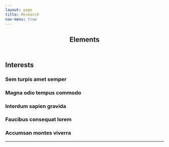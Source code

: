 ```yaml
---
layout: page
title: Research
nav-menu: true
---
```


<!-- Main -->
<div id="main" class="alt">

<!-- One -->
<section id="one">
	<div class="inner">
		<header class="major">
			<h1>Elements</h1>
		</header>

<!-- Content -->
<h2 id="content">Interests</h2>
<div class="row">
	<div class="6u 12u$(small)">
		<h3>Sem turpis amet semper</h3>
	</div>
	<div class="6u$ 12u$(small)">
		<h3>Magna odio tempus commodo</h3>
	</div>
	<!-- Break -->
	<div class="4u 12u$(medium)">
		<h3>Interdum sapien gravida</h3>
	</div>
	<div class="4u 12u$(medium)">
		<h3>Faucibus consequat lorem</h3>
	</div>
	<div class="4u$ 12u$(medium)">
		<h3>Accumsan montes viverra</h3>
	</div>
</div>

<hr class="major" />


<!-- Text stuff -->


</div>
</div>

</div>
</section>

</div>
